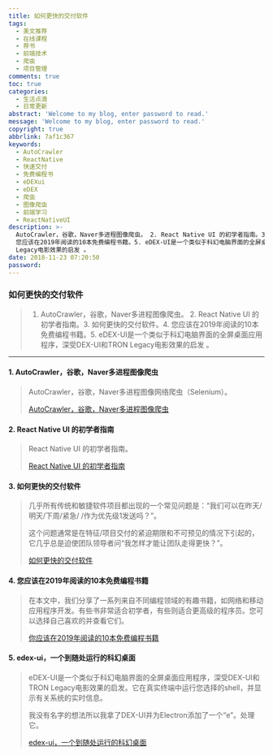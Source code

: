 ```yaml
---
title: 如何更快的交付软件
tags:
  - 美文推荐
  - 在线课程
  - 荐书
  - 前端技术
  - 爬虫
  - 项目管理
comments: true
toc: true
categories:
  - 生活点滴
  - 日常更新
abstract: 'Welcome to my blog, enter password to read.'
message: 'Welcome to my blog, enter password to read.'
copyright: true
abbrlink: 7af1c367
keywords:
  - AutoCrawler
  - ReactNative
  - 快速交付
  - 免费编程书
  - eDEXui
  - eDEX
  - 爬虫
  - 图像爬虫
  - 前端学习
  - ReactNativeUI
description: >-
  AutoCrawler，谷歌，Naver多进程图像爬虫。 2. React Native UI 的初学者指南。3. 如何更快的交付软件。4.
  您应该在2019年阅读的10本免费编程书籍。5. eDEX-UI是一个类似于科幻电脑界面的全屏桌面应用程序，深受DEX-UI和TRON
  Legacy电影效果的启发 。
date: 2018-11-23 07:20:50
password:
---
```

<script type="text/javascript" src="/js/src/bai.js"></script>

### 如何更快的交付软件
>  1. AutoCrawler，谷歌，Naver多进程图像爬虫。 2. React Native UI 的初学者指南。3. 如何更快的交付软件。4.  您应该在2019年阅读的10本免费编程书籍。5. eDEX-UI是一个类似于科幻电脑界面的全屏桌面应用程序，深受DEX-UI和TRON Legacy电影效果的启发 。

---
#### 1. AutoCrawler，谷歌，Naver多进程图像爬虫
> AutoCrawler，谷歌，Naver多进程图像网络爬虫（Selenium）。
>
> [AutoCrawler，谷歌，Naver多进程图像爬虫](https://github.com/YoongiKim/AutoCrawler)

#### 2. React Native UI 的初学者指南
> React Native UI 的初学者指南。
>
> [React Native UI 的初学者指南](https://instabug.com/blog/react-native-ui-libraries/?utm_source=reddit&utm_medium=social&utm_campaign=programming&utm_content=react_native_ui_libraries)

#### 3. 如何更快的交付软件
> 几乎所有传统和敏捷软件项目都出现的一个常见问题是：“我们可以在昨天/明天/下周/紧急/ /作为优先级1发送吗？”。
>
> 这个问题通常是在特征/项目交付的紧迫期限和不可预见的情况下引起的，它几乎总是迫使团队领导者问“我怎样才能让团队走得更快？”。
>
> [如何更快的交付软件](https://blog.jacobclark.xyz/on-going-faster)

#### 4. 您应该在2019年阅读的10本免费编程书籍
> 在本文中，我们分享了一系列来自不同编程领域的有趣书籍，如网络和移动应用程序开发。有些书非常适合初学者，有些则适合更高级的程序员。您可以选择自己喜欢的并查看它们。
>
> [你应该在2019年阅读的10本免费编程书籍](https://tutorialzine.com/2018/01/10-free-programming-books-you-should-read-in-2018)

#### 5. edex-ui，一个到随处运行的科幻桌面
> eDEX-UI是一个类似于科幻电脑界面的全屏桌面应用程序，深受DEX-UI和TRON Legacy电影效果的启发。它在真实终端中运行您选择的shell，并显示有关系统的实时信息。
>
> 我没有名字的想法所以我拿了DEX-UI并为Electron添加了一个“e”。处理它。
>
> [edex-ui，一个到随处运行的科幻桌面](https://github.com/GitSquared/edex-ui)
